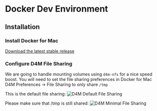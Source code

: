 # Docker Dev Environment

## Installation

### Install Docker for Mac

[Download the latest stable release](https://download.docker.com/mac/stable/Docker.dmg)

### Configure D4M File Sharing

We are going to handle mounting volumes using `d4m-nfs` for a nice speed boost. You will need to set the file sharing preferences in Docker for Mac D4M Preferences -> File Sharing to only share `/tmp`

This is the default file sharing:
![D4M Default File Sharing](/d4m-nfs/examples/img/d4m-default-file-sharing.png?raw=true "D4M Default File Sharing")

Please make sure that /tmp is still shared:
![D4M Minimal File Sharing](/d4m-nfs/examples/img/d4m-min-file-sharing.png?raw=true "D4M Minimal File Sharing")
